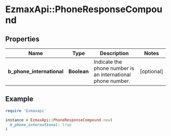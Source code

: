 # EzmaxApi::PhoneResponseCompound

## Properties

| Name | Type | Description | Notes |
| ---- | ---- | ----------- | ----- |
| **b_phone_international** | **Boolean** | Indicate the phone number is an international phone number. | [optional] |

## Example

```ruby
require 'Ezmaxapi'

instance = EzmaxApi::PhoneResponseCompound.new(
  b_phone_international: true
)
```

